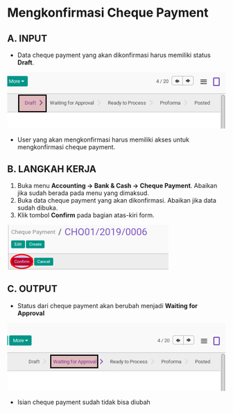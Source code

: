 # Mengkonfirmasi Cheque Payment

## A. INPUT

* Data cheque payment yang akan dikonfirmasi harus memiliki status **Draft**.

![](../../img/cheque-payment/status-draft.png)

* User yang akan mengkonfirmasi harus memiliki akses untuk mengkonfirmasi cheque payment.

## B. LANGKAH KERJA

1. Buka menu **Accounting -> Bank & Cash -> Cheque Payment**. Abaikan jika sudah berada
pada menu yang dimaksud.
2. Buka data cheque payment yang akan dikonfirmasi. Abaikan jika data sudah dibuka.
3. Klik tombol **Confirm** pada bagian atas-kiri form.

![](../../img/cheque-payment/tombol-confirm.png)

## C. OUTPUT

* Status dari cheque payment akan berubah menjadi **Waiting for Approval**

![](../../img/cheque-payment/status-waiting-for-approval.png)

* Isian cheque payment sudah tidak bisa diubah
